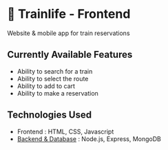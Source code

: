 # 🚅 Trainlife - Frontend

Website & mobile app for train reservations

## Currently Available Features
- Ability to search for a train
- Ability to select the route
- Ability to add to cart
- Ability to make a reservation

## Technologies Used
- Frontend : HTML, CSS, Javascript
- [Backend & Database](https://github.com/ManuPuyuelo/trainlife-backend) : Node.js, Express, MongoDB

